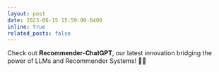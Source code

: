 ```yaml
---
layout: post
date: 2023-06-15 15:59:00-0400
inline: true
related_posts: false
---
```


Check out 𝐑𝐞𝐜𝐨𝐦𝐦𝐞𝐧𝐝𝐞𝐫-𝐂𝐡𝐚𝐭𝐆𝐏𝐓, our latest innovation bridging the power of LLMs and Recommender Systems! 🚀🤖
